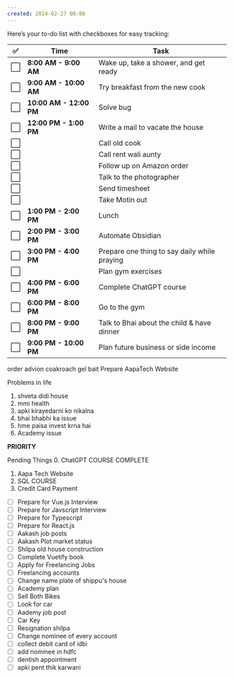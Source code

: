 ```yaml
---
created: 2024-02-27 00:08
---
```

Here’s your to-do list with checkboxes for easy tracking:

| ✅   | **Time**                | **Task**                                     |
| --- | ----------------------- | -------------------------------------------- |
| ⬜   | **8:00 AM - 9:00 AM**   | Wake up, take a shower, and get ready        |
| ⬜   | **9:00 AM - 10:00 AM**  | Try breakfast from the new cook              |
| ⬜   | **10:00 AM - 12:00 PM** | Solve bug                                    |
| ⬜   | **12:00 PM - 1:00 PM**  | Write a mail to vacate the house             |
| ⬜   |                         | Call old cook                                |
| ⬜   |                         | Call rent wali aunty                         |
| ⬜   |                         | Follow up on Amazon order                    |
| ⬜   |                         | Talk to the photographer                     |
| ⬜   |                         | Send timesheet                               |
| ⬜   |                         | Take Motin out                               |
| ⬜   | **1:00 PM - 2:00 PM**   | Lunch                                        |
| ⬜   | **2:00 PM - 3:00 PM**   | Automate Obsidian                            |
| ⬜   | **3:00 PM - 4:00 PM**   | Prepare one thing to say daily while praying |
| ⬜   |                         | Plan gym exercises                           |
| ⬜   | **4:00 PM - 6:00 PM**   | Complete ChatGPT course                      |
| ⬜   | **6:00 PM - 8:00 PM**   | Go to the gym                                |
| ⬜   | **8:00 PM - 9:00 PM**   | Talk to Bhai about the child & have dinner   |
| ⬜   | **9:00 PM - 10:00 PM**  | Plan future business or side income          |


order advion coakroach gel bait
Prepare AapaTech Website

Problems in life
1. shveta didi house
2. mmi health
3. apki kirayedarni ko nikalna
4. bhai bhabhi ka issue
5. hme paisa invest krna hai
6. Academy issue




**PRIORITY**

Pending Things
0. ChatGPT COURSE COMPLETE
1. Aapa Tech Website
2. SQL COURSE
3. Credit Card Payment

- [ ] Prepare for Vue.js Interview
- [ ] Prepare for Javscript Interview
- [ ] Prepare for Typescript
- [ ] Prepare for React.js
- [ ] Aakash job posts
- [ ] Aakash Plot market status
- [ ] Shilpa old house construction
- [ ] Complete Vuetify book
- [ ] Apply for Freelancing Jobs
- [ ] Freelancing accounts
- [ ] Change name plate of shippu's house
- [ ] Academy plan
- [ ] Sell Both Bikes
- [ ] Look for car
- [ ] Aademy job post
- [ ] Car Key
- [ ] Resignation shilpa
- [ ] Change nominee of every account
- [ ] collect debit card of idbi
- [ ] add nominee in hdfc
- [ ] dentish appointment
- [ ] apki pent thik karwani
